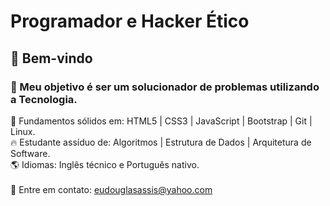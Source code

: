 # Programador e Hacker Ético

## :wave: Bem-vindo
### :dart: Meu objetivo é ser um solucionador de problemas utilizando a Tecnologia.

🚀 Fundamentos sólidos em: HTML5 | CSS3 | JavaScript | Bootstrap | Git | Linux.
<br>
🔥 Estudante assíduo de: Algoritmos | Estrutura de Dados | Arquitetura de Software.
<br>
🌎 Idiomas: Inglês técnico e Português nativo.
<br>
<br>
:incoming_envelope: Entre em contato:  eudouglasassis@yahoo.com
